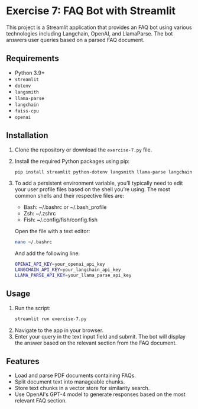 # Exercise 7: FAQ Bot with Streamlit

This project is a Streamlit application that provides an FAQ bot using various technologies including Langchain, OpenAI, and LlamaParse. The bot answers user queries based on a parsed FAQ document.

## Requirements

- Python 3.9+
- `streamlit`
- `dotenv`
- `langsmith`
- `llama-parse`
- `langchain`
- `faiss-cpu`
- `openai`

## Installation

1. Clone the repository or download the `exercise-7.py` file.
2. Install the required Python packages using pip:
   ```bash
   pip install streamlit python-dotenv langsmith llama-parse langchain faiss-cpu openai
    ```
3. To add a persistent environment variable, you’ll typically need to edit your user profile files based on the shell you’re using. The most common shells and their respective files are:

    - Bash: ~/.bashrc or ~/.bash_profile
	- Zsh: ~/.zshrc
	- Fish: ~/.config/fish/config.fish

    Open the file with a text editor:
    ```bash
    nano ~/.bashrc
    ```
    And add the following line:
    ```bash
    OPENAI_API_KEY=your_openai_api_key
    LANGCHAIN_API_KEY=your_langchain_api_key
    LLAMA_PARSE_API_KEY=your_llama_parse_api_key
    ```

## Usage

1. Run the script:
    ```bash
    streamlit run exercise-7.py
    ```
2. Navigate to the app in your browser.
3. Enter your query in the text input field and submit. The bot will display the answer based on the relevant section from the FAQ document.

## Features

- Load and parse PDF documents containing FAQs.
- Split document text into manageable chunks.
- Store text chunks in a vector store for similarity search.
- Use OpenAI's GPT-4 model to generate responses based on the most relevant FAQ section.
